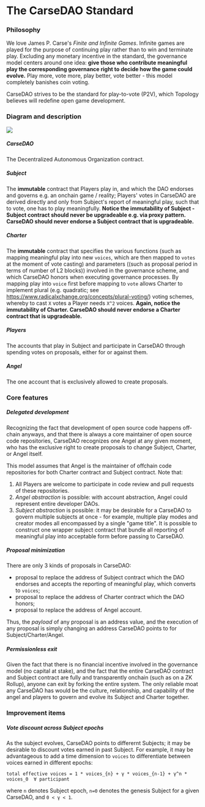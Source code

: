 # The CarseDAO Standard

### Philosophy
We love James P. Carse's *Finite and Infinite Games*. Infinite games are played for the purpose of continuing play rather than to win and terminate play. Excluding any monetary incentive in the standard, the governance model centers around one idea: **give those who contribute meaningful play the corresponding governance right to decide how the game could evolve.** Play more, vote more, play better, vote better - this model completely banishes coin voting.

CarseDAO strives to be the standard for play-to-vote (P2V), which Topology believes will redefine open game development.


### Diagram and description
<img src="/assets/images/carsedao.png"/>

##### CarseDAO
The Decentralized Autonomous Organization contract.

##### Subject
The **immutable** contract that Players play in, and which the DAO endorses and governs e.g. an onchain game / reality; Players' votes in CarseDAO are derived directly and only from Subject's report of meaningful play, such that to vote, one has to play meaningfully. **Notice the immutability of Subject - Subject contract should never be upgradeable e.g. via proxy pattern. CarseDAO should never endorse a Subject contract that is upgradeable.**

##### Charter
The **immutable** contract that specifies the various functions (such as mapping meaningful play into new `voices`, which are then mapped to `votes` at the moment of vote casting) and parameters ((such as proposal period in terms of number of L2 blocks)) involved in the governance scheme, and which CarseDAO honors when executing governance processes. By mapping play into `voice` first before mapping to `vote` allows Charter to implement plural (e.g. quadratic; see https://www.radicalxchange.org/concepts/plural-voting/) voting schemes, whereby to cast `X` votes a Player needs `X^2` voices. **Again, notice the immutability of Charter. CarseDAO should never endorse a Charter contract that is upgradeable.**

##### Players
The accounts that play in Subject and participate in CarseDAO through spending votes on proposals, either for or against them.

##### Angel
The one account that is exclusively allowed to create proposals.


### Core features

##### Delegated development

Recognizing the fact that development of open source code happens off-chain anyways, and that there is always a core maintainer of open source code repositories, CarseDAO recognizes one Angel at any given moment, who has the exclusive right to create proposals to change Subject, Charter, or Angel itself.

This model assumes that Angel is the maintainer of offchain code repositories for both Charter contract and Subject contract. Note that:
1. All Players are welcome to participate in code review and pull requests of these repositories.
2. *Angel abstraction* is possible: with account abstraction, Angel could represent entire developer DAOs.
3. *Subject abstraction* is possible: it may be desirable for a CarseDAO to govern multiple subjects at once - for example, multiple play modes and creator modes all encompassed by a single "game title". It is possible to construct one wrapper subject contract that bundle all reporting of meaningful play into acceptable form before passing to CarseDAO.

##### Proposal minimization

There are only 3 kinds of proposals in CarseDAO:

- proposal to replace the address of Subject contract which the DAO endorses and accepts the reporting of meaningful play, which converts to `voices`;
- proposal to replace the address of Charter contract which the DAO honors;
- proposal to replace the address of Angel account.

Thus, the *payload* of any proposal is an address value, and the execution of any proposal is simply changing an address CarseDAO points to for Subject/Charter/Angel.

##### Permissionless exit

Given the fact that there is no financial incentive involved in the governance model (no capital at stake), and the fact that the entire CarseDAO contract and Subject contract are fully and transparently onchain (such as on a ZK Rollup), anyone can exit by forking the entire system. The only reliable moat any CarseDAO has would be the culture, relationship, and capability of the angel and players to govern and evolve its Subject and Charter together.

### Improvement items

##### Vote discount across Subject epochs
As the subject evolves, CarseDAO points to differernt Subjects; it may be desirable to discount votes earned in past Subject. For example, it may be advantageous to add a time dimension to `voices` to differentiate between voices earned in different epochs:

```
total effective voices = 1 * voices_{n} + γ * voices_{n-1} + γ^n * voices_0  ∀ participant
```
where `n` denotes Subject epoch, `n=0` denotes the genesis Subject for a given CarseDAO, and `0 < γ < 1`.
